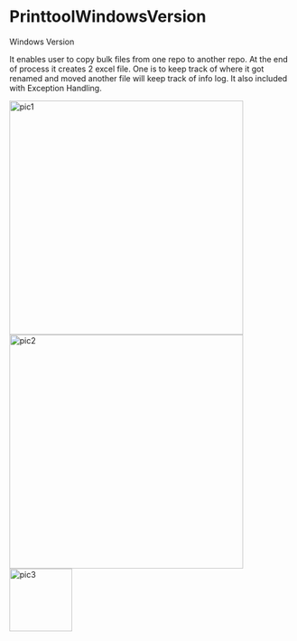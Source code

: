 # PrinttoolWindowsVersion
Windows Version

It enables user to copy bulk files from one repo to another repo.
At the end of process it creates 2 excel file. One is to keep track of where it got renamed and moved another file will keep track of info log.
It also included with Exception Handling.
 


<img width="414" alt="pic1" src="https://user-images.githubusercontent.com/31926762/155259898-62537f29-2b2b-44c1-af4a-bbcdcf53ec6f.PNG">
<img width="414" alt="pic2" src="https://user-images.githubusercontent.com/31926762/155259906-a2aa047d-3b3c-4779-9c39-18e025a452f6.PNG">
<img width="111" alt="pic3" src="https://user-images.githubusercontent.com/31926762/155259909-4796467a-caaf-4e45-b8dc-b2cf36c3a864.PNG">
